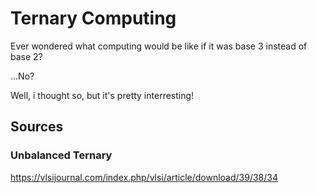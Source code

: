 # Ternary Computing

Ever wondered what computing would be like if it was base 3 instead of base 2?

...No?

Well, i thought so, but it's pretty interresting!

## Sources

### Unbalanced Ternary
https://vlsijournal.com/index.php/vlsi/article/download/39/38/34
